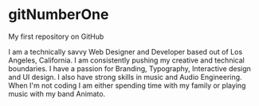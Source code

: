 # gitNumberOne
My first repository on GitHub

I am a technically savvy Web Designer and Developer based out of Los Angeles, California. I am consistently pushing my creative and technical boundaries. I have a passion for Branding, Typography, Interactive design and UI design. I also have strong skills in music and Audio Engineering. When I'm not coding I am either spending time with my family or playing music with my band Animato.
